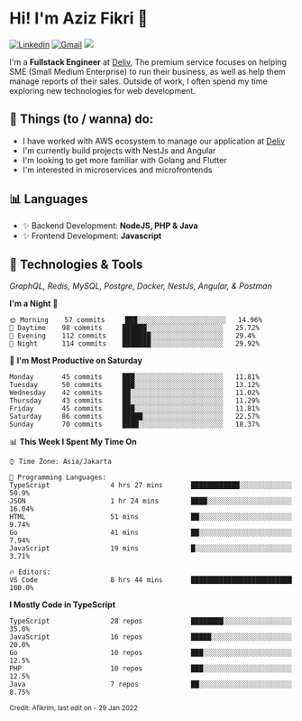 <!-- Greetings -->
# Hi! I'm Aziz Fikri :bow:

<!-- Social Media -->
[![Linkedin](https://img.shields.io/badge/-afikrim-blue?style=flat&logo=Linkedin&logoColor=white)](https://www.linkedin.com/in/afikrim/)
[![Gmail](https://img.shields.io/badge/-afikrim10@gmail.com-c14438?style=flat&logo=Gmail&logoColor=white)](mailto:afikrim10@gmail.com)
![](https://komarev.com/ghpvc/?username=afikrim&label=Visitor&color=2bbc8a)

<!-- Introduction -->
I'm a **Fullstack Engineer** at [Deliv](https://kios.deliv.id), The premium service focuses on helping SME (Small Medium Enterprise) to run their business, as well as help them manage reports of their sales. Outside of work, I often spend my time exploring new technologies for web development.

## 📃 Things (to / wanna) do:
- I have worked with AWS ecosystem to manage our application at [Deliv](https://kios.deliv.id)
- I'm currently build projects with NestJs and Angular
- I'm looking to get more familiar with Golang and Flutter
- I'm interested in microservices and microfrontends

## 📊 Languages
- ✨ Backend Development: **NodeJS, PHP & Java**
- ✨ Frontend Development: **Javascript**

## 🔧 Technologies & Tools
*GraphQL, Redis, MySQL, Postgre, Docker, NestJs, Angular, & Postman*

<!--START_SECTION:waka-->
**I'm a Night 🦉** 

```text
🌞 Morning    57 commits     ███░░░░░░░░░░░░░░░░░░░░░░   14.96% 
🌆 Daytime    98 commits     ██████░░░░░░░░░░░░░░░░░░░   25.72% 
🌃 Evening    112 commits    ███████░░░░░░░░░░░░░░░░░░   29.4% 
🌙 Night      114 commits    ███████░░░░░░░░░░░░░░░░░░   29.92%

```
📅 **I'm Most Productive on Saturday** 

```text
Monday       45 commits     ███░░░░░░░░░░░░░░░░░░░░░░   11.81% 
Tuesday      50 commits     ███░░░░░░░░░░░░░░░░░░░░░░   13.12% 
Wednesday    42 commits     ██░░░░░░░░░░░░░░░░░░░░░░░   11.02% 
Thursday     43 commits     ██░░░░░░░░░░░░░░░░░░░░░░░   11.29% 
Friday       45 commits     ███░░░░░░░░░░░░░░░░░░░░░░   11.81% 
Saturday     86 commits     █████░░░░░░░░░░░░░░░░░░░░   22.57% 
Sunday       70 commits     ████░░░░░░░░░░░░░░░░░░░░░   18.37%

```


📊 **This Week I Spent My Time On** 

```text
⌚︎ Time Zone: Asia/Jakarta

💬 Programming Languages: 
TypeScript               4 hrs 27 mins       ████████████░░░░░░░░░░░░░   50.9% 
JSON                     1 hr 24 mins        ████░░░░░░░░░░░░░░░░░░░░░   16.04% 
HTML                     51 mins             ██░░░░░░░░░░░░░░░░░░░░░░░   9.74% 
Go                       41 mins             ██░░░░░░░░░░░░░░░░░░░░░░░   7.94% 
JavaScript               19 mins             █░░░░░░░░░░░░░░░░░░░░░░░░   3.71%

🔥 Editors: 
VS Code                  8 hrs 44 mins       █████████████████████████   100.0%

```

**I Mostly Code in TypeScript** 

```text
TypeScript               28 repos            ████████░░░░░░░░░░░░░░░░░   35.0% 
JavaScript               16 repos            █████░░░░░░░░░░░░░░░░░░░░   20.0% 
Go                       10 repos            ███░░░░░░░░░░░░░░░░░░░░░░   12.5% 
PHP                      10 repos            ███░░░░░░░░░░░░░░░░░░░░░░   12.5% 
Java                     7 repos             ██░░░░░░░░░░░░░░░░░░░░░░░   8.75%

```



<!--END_SECTION:waka-->

<sub>Credit: Afikrim, last edit on - 29 Jan 2022</sub>
